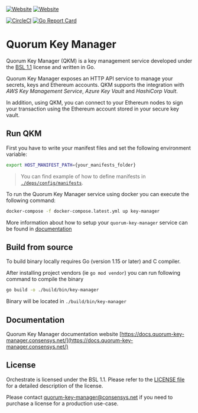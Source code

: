 [![Website](https://img.shields.io/website?label=documentation&url=https%3A%2F%2Fdocs.quorum-key-manager.consensys.net%2F)](https://docs.quorum-key-manager.consensys.net/)
[![Website](https://img.shields.io/website?url=https%3A%2F%2Fconsensys.net%2Fquorum%2F)](https://consensys.net/quorum/)

[![CircleCI](https://img.shields.io/circleci/build/gh/ConsenSys/quorum-key-manager?token=7062612dcd5a98913aa1b330ae48b6a527be52eb)](https://circleci.com/gh/ConsenSys/quorum-key-manager)
[![Go Report Card](https://goreportcard.com/badge/github.com/ConsenSys/quorum-key-manager)](https://goreportcard.com/report/github.com/ConsenSys/quorum-key-manager)

# Quorum Key Manager
Quorum Key Manager (QKM) is a key management service developed under the [BSL 1.1](LICENSE) license and written in Go. 

Quorum Key Manager exposes an HTTP API service to manage your secrets, keys and Ethereum accounts. QKM supports the integration with
*AWS Key Management Service*, *Azure Key Vault* and *HashiCorp Vault*. 

In addition, using QKM, you can connect to your Ethereum nodes to sign your transaction using the Ethereum account stored in your secure key vault.

## Run QKM

First you have to write your manifest files and set the following environment variable:

```bash
export HOST_MANIFEST_PATH={your_manifests_folder}
```
 
> You can find example of how to define manifests in [`./deps/config/manifests`](./deps/config/manifests).

To run the Quorum Key Manager service using docker you can execute the following command:

```bash
docker-compose -f docker-compose.latest.yml up key-manager
```

More information about how to setup your `quorum-key-manager` service can be found in [documentation](#documentation) 

## Build from source

To build binary locally requires Go (version 1.15 or later) and C compiler. 

After installing project vendors (ie `go mod vendor`) you can run following command to compile the binary

```bash
go build -o ./build/bin/key-manager
```

Binary will be located in `./build/bin/key-manager`

## Documentation

Quorum Key Manager documentation website [https://docs.quorum-key-manager.consensys.net/](https://docs.quorum-key-manager.consensys.net/) 
 
## License

Orchestrate is licensed under the BSL 1.1. Please refer to the [LICENSE file](LICENSE) for a detailed description of the license.

Please contact [quorum-key-manager@consensys.net](mailto:quorum-key-manager@consensys.net) if you need to purchase a license for a production use-case.  
